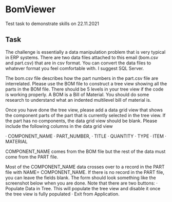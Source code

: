 # BomViewer
Test task to demonstrate skills on 22.11.2021


## Task
The challenge is essentially a data manipulation problem that is very typical in ERP systems. There are two data files attached to this email (bom.csv and part.csv) that are in csv format.  You can convert the data files to whatever format you feel comfortable with. I suggest SQL Server.

The bom.csv file describes how the part numbers in the part.csv file are interrelated. Please use the BOM file to construct a tree view showing all the parts in the BOM file.  There should be 5 levels in your tree view if the code is working properly. A BOM is a Bill of Material. You should do some research to understand what an indented multilevel bill of material is.

Once you have done the tree view, please add a data grid view that shows the component parts of the part that is currently selected in the tree view.  If the part has no components, the data grid view should be blank. Please include the following columns in the data grid view

· COMPONENT_NAME
· PART_NUMBER,
· TITLE
· QUANTITY
· TYPE
· ITEM
· MATERIAL

COMPONENT_NAME comes from the BOM file but the rest of the data must come from the PART file.

Most of the COMPONENT_NAME data crosses over to a record in the PART file with NAME= COMPONENT_NAME.  If there is no record in the PART file, you can leave the fields blank.
The form should look something like the screenshot below when you are done.
Note that there are two buttons:
· Populate Data in Tree.  This will populate the tree view and disable it once the tree view is fully populated
· Exit from Application.

